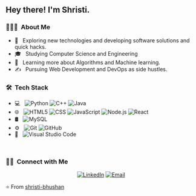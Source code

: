 
<h2> Hey there! I'm Shristi.</h2>

<h3> 👨🏻‍💻 &nbsp;About Me </h3>

- 🤔 &nbsp; Exploring new technologies and developing software solutions and quick hacks.
- 🎓 &nbsp; Studying Computer Science and Engineering
- 🌱 &nbsp; Learning more about Algorithms and Machine learning.
- ✍️ &nbsp; Pursuing Web Development and DevOps as side hustles.

<h3> 🛠 &nbsp;Tech Stack</h3>

- 💻 &nbsp;
  ![Python](https://img.shields.io/badge/Python-3670A0?style=flat&logo=python&logoColor=ffdd54)
  ![C++](https://img.shields.io/badge/-C++-333333?style=flat&logo=C%2B%2B&logoColor=00599C)
  ![Java](	https://img.shields.io/badge/Java-ED8B00?style=flat&logo=java)
- 🌐 &nbsp;
  ![HTML5](https://img.shields.io/badge/-HTML5-333333?style=flat&logo=HTML5)
  ![CSS](https://img.shields.io/badge/-CSS-333333?style=flat&logo=CSS3&logoColor=1572B6)
  ![JavaScript](https://img.shields.io/badge/-JavaScript-333333?style=flat&logo=javascript)
  ![Node.js](https://img.shields.io/badge/-Node.js-333333?style=flat&logo=node.js)
  ![React](https://img.shields.io/badge/-React-333333?style=flat&logo=react)
- 🛢 &nbsp;
  ![MySQL](https://img.shields.io/badge/-MySQL-333333?style=flat&logo=mysql)
- ⚙️ &nbsp;
  ![Git](https://img.shields.io/badge/-Git-333333?style=flat&logo=git)
  ![GitHub](https://img.shields.io/badge/-GitHub-333333?style=flat&logo=github)
- 🔧 &nbsp;
  ![Visual Studio Code](https://img.shields.io/badge/-Visual%20Studio%20Code-333333?style=flat&logo=visual-studio-code&logoColor=007ACC)

<br/>

<h3> 🤝🏻 &nbsp;Connect with Me </h3>

<p align="center">
<a href="https://www.linkedin.com/in/shristi-bhushan-6865b6207"><img alt="LinkedIn" src="https://img.shields.io/badge/LinkedIn-Shristi%20Bhushan-blue?style=flat-square&logo=linkedin"></a>
<a href="mailto:shristibhushan2001@gmail.com"><img alt="Email" src="https://img.shields.io/badge/Email-shristibhushan2001@gmail.com-blue?style=flat-square&logo=gmail"></a>
</p>

⭐️ From [shristi-bhushan](https://github.com/shristi-bhushan)
